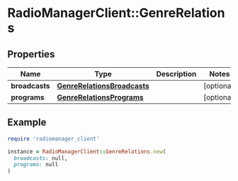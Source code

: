 # RadioManagerClient::GenreRelations

## Properties

| Name | Type | Description | Notes |
| ---- | ---- | ----------- | ----- |
| **broadcasts** | [**GenreRelationsBroadcasts**](GenreRelationsBroadcasts.md) |  | [optional] |
| **programs** | [**GenreRelationsPrograms**](GenreRelationsPrograms.md) |  | [optional] |

## Example

```ruby
require 'radiomanager_client'

instance = RadioManagerClient::GenreRelations.new(
  broadcasts: null,
  programs: null
)
```

